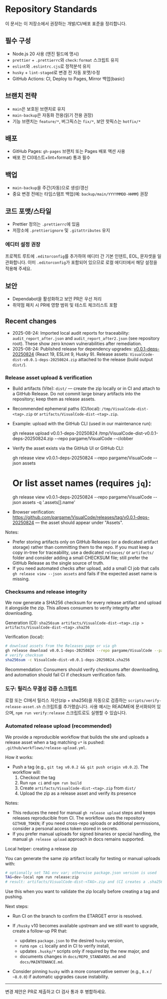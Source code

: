 # Repository Standards

이 문서는 이 저장소에서 권장하는 개발/CI/배포 표준을 정리합니다.

## 필수 구성

- Node.js 20 사용 (엔진 필드에 명시)
- `prettier` + `.prettierrc`와 `check:format` 스크립트 유지
- `eslint`와 `.eslintrc.cjs`로 정적분석 유지
- `husky` + `lint-staged`로 변경 전 자동 포맷/수정
- GitHub Actions: CI, Deploy to Pages, Mirror 백업(basic)

## 브랜치 전략

- `main`은 보호된 브랜치로 유지
- `main-backup`은 자동화 전용(읽기 전용 권장)
- 기능 브랜치는 `feature/*`, 버그픽스는 `fix/*`, 보안 핫픽스는 `hotfix/*`

## 배포

- GitHub Pages: `gh-pages` 브랜치 또는 Pages 배포 액션 사용
- 배포 전 CI(테스트+lint+format) 통과 필수

## 백업

- `main-backup`을 주간(자동)으로 생성/갱신
- 중요 변경 전에는 타임스탬프 백업(예: `backup/main/YYYYMMDD-HHMM`) 권장

## 코드 포맷/스타일

- Prettier 정의는 `.prettierrc`에 있음
- 저장소에 `.prettierignore` 및 `.gitattributes` 유지

### 에디터 설정 권장

프로젝트 루트에 `.editorconfig`를 추가하여 에디터 간 기본 인덴트, EOL, 문자셋을 일관화합니다. 이미 `.editorconfig`가 포함되어 있으므로 로컬 에디터에서 해당 설정을 적용해 주세요.

## 보안

- Dependabot을 활성화하고 보안 PR은 우선 처리
- 취약점 패치 시 PR에 영향 범위 및 테스트 체크리스트 포함

## Recent changes

- 2025-08-24: Imported local audit reports for traceability: `audit_report_after.json` and `audit_report_after2.json` (see repository root). These show zero known vulnerabilities after remediation.
- 2025-08-24: Published release for dependency upgrades: [v0.0.1-deps-20250824](https://github.com/pargame/VisualCode/releases/tag/v0.0.1-deps-20250824) (React 19, ESLint 9, Husky 9).
  Release assets: `VisualCode-dist-v0.0.1-deps-20250824.zip` attached to the release (build output `dist/`).

### Release asset upload & verification

- Build artifacts (Vite): `dist/` — create the zip locally or in CI and attach to a GitHub Release. Do not commit large binary artifacts into the repository; keep them as release assets.
- Recommended ephemeral paths (CI/local): `/tmp/VisualCode-dist-<tag>.zip` or `artifacts/VisualCode-dist-<tag>.zip`.
- Example: upload with the GitHub CLI (used in our maintenance run):

  gh release upload v0.0.1-deps-20250824 /tmp/VisualCode-dist-v0.0.1-deps-20250824.zip --repo pargame/VisualCode --clobber

- Verify the asset exists via the GitHub UI or GitHub CLI:

  gh release view v0.0.1-deps-20250824 --repo pargame/VisualCode --json assets

  # Or list asset names (requires `jq`):

  gh release view v0.0.1-deps-20250824 --repo pargame/VisualCode --json assets -q '.assets[].name'

- Browser verification: https://github.com/pargame/VisualCode/releases/tag/v0.0.1-deps-20250824 — the asset should appear under "Assets".

Notes:

- Prefer storing artifacts only on GitHub Releases (or a dedicated artifact storage) rather than committing them to the repo. If you must keep a copy in-tree for traceability, use a dedicated `releases/` or `artifacts/` folder and consider adding a small CHECKSUM file; still prefer the GitHub Release as the single source of truth.
- If you need automated checks after upload, add a small CI job that calls `gh release view --json assets` and fails if the expected asset name is missing.

### Checksums and release integrity

We now generate a SHA256 checksum for every release artifact and upload it alongside the zip. This allows consumers to verify integrity after downloading.

Generation (CI): `sha256sum artifacts/VisualCode-dist-<tag>.zip > artifacts/VisualCode-dist-<tag>.sha256`

Verification (local):

```bash
# download assets from the Releases page or via gh
gh release download v0.0.1-deps-20250824 --repo pargame/VisualCode --pattern "VisualCode-dist-v0.0.1-deps-20250824.*"
# verify checksum
sha256sum -c VisualCode-dist-v0.0.1-deps-20250824.sha256
```

Recommendation: Consumers should verify checksums after downloading, and automation should fail CI if checksum verification fails.

### 도구: 릴리스 무결성 검증 스크립트

로컬 또는 CI에서 릴리스 자산(zip + sha256)을 자동으로 검증하는 `scripts/verify-release-asset.sh` 스크립트를 추가했습니다. 사용 예시는 README에 문서화되어 있으며, `npm run verify:release` 스크립트로도 실행할 수 있습니다.

### Automated release upload (recommended)

We provide a reproducible workflow that builds the site and uploads a release asset when a tag matching `v*` is pushed: `.github/workflows/release-upload.yml`.

How it works:

- Push a tag (e.g., `git tag v0.0.2 && git push origin v0.0.2`). The workflow will:
  1. Checkout the tag
  2. Run `npm ci` and `npm run build`
  3. Create `artifacts/VisualCode-dist-<tag>.zip` from `dist/`
  4. Upload the zip as a release asset and verify its presence

Notes:

- This reduces the need for manual `gh release upload` steps and keeps releases reproducible from CI. The workflow uses the repository `GITHUB_TOKEN`; if you need cross-repo uploads or additional permissions, consider a personal access token stored in secrets.
- If you prefer manual uploads for signed binaries or special handling, the manual `gh release upload` approach in docs remains supported.

Local helper: creating a release zip

You can generate the same zip artifact locally for testing or manual uploads with:

```bash
# optionally set TAG env var; otherwise package.json version is used
TAG=dev-local npm run release:zip
# result: artifacts/VisualCode-dist-<TAG>.zip and (CI creates a .sha256 when uploading)
```

Use this when you want to validate the zip locally before creating a tag and pushing.

Next steps:

- Run CI on the branch to confirm the ETARGET error is resolved.
- If `/husky` v10 becomes available upstream and we still want to upgrade, create a follow-up PR that:
  - updates `package.json` to the desired `husky` version,
  - runs `npm ci` locally and in CI to verify install,
  - updates `.husky/*` scripts only if required by the new major, and
  - documents changes in `docs/REPO_STANDARDS.md` and `docs/MAINTENANCE.md`.

- Consider pinning `husky` with a more conservative semver (e.g., `8.x` / `~8.0.0`) if automatic upgrades cause instability.

---

변경 제안은 PR로 제출하고 CI 검사 통과 후 병합하세요.
